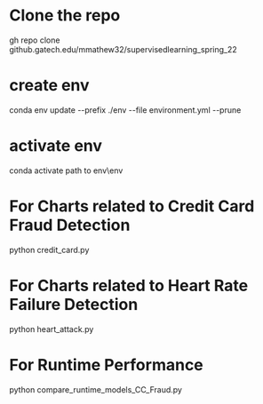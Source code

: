 # Clone the repo
gh repo clone github.gatech.edu/mmathew32/supervisedlearning_spring_22

# create env
conda env update --prefix ./env --file environment.yml  --prune

# activate env
conda activate path to env\env

# For Charts related to Credit Card Fraud Detection
python credit_card.py 


# For Charts related to Heart Rate Failure Detection
python heart_attack.py



# For Runtime Performance
python compare_runtime_models_CC_Fraud.py